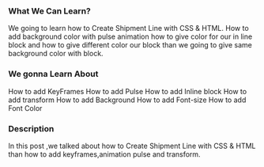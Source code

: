 ### What We Can Learn?
We going to learn how to Create Shipment Line with CSS & HTML. How to add background color with pulse animation how to give color for our in line block and how to give different color our block than we going to give same background color with block.

### We gonna Learn About
How to add KeyFrames
How to add Pulse
How to add Inline block
How to add transform
How to add Background
How to add Font-size
How to add Font Color
### Description
In this post ,we talked about how to Create Shipment Line with CSS & HTML than how to add keyframes,animation pulse and transform.
